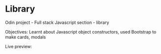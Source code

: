 # Library

Odin project - Full stack Javascript section - library

Objectives: Learnt about Javascript object constructors, used Bootstrap to make cards, modals 

Live preview:
